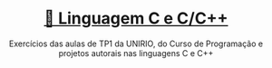 


<h1 align="center">
    <a href="https://pt-br.reactjs.org/">🔗 Linguagem C e C/C++</a>
</h1>
<p align="center">Exercícios das aulas de TP1 da UNIRIO, do Curso de Programação e projetos autorais nas linguagens C e C++</p>
